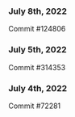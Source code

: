 ### July 8th, 2022

Commit #124806

### July 5th, 2022

Commit #314353


### July 4th, 2022

Commit #72281
